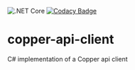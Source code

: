 ![.NET Core](https://github.com/trakx/copper-api-client/workflows/.NET%20Core/badge.svg)
[![Codacy Badge](https://app.codacy.com/project/badge/Grade/85c163c1a0fe472199f2e9f8c26eb535)](https://www.codacy.com/gh/trakx/copper-api-client/dashboard?utm_source=github.com&amp;utm_medium=referral&amp;utm_content=trakx/copper-api-client&amp;utm_campaign=Badge_Grade)

# copper-api-client
C# implementation of a Copper api client

